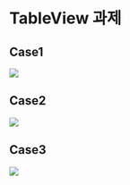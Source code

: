 # TableView 과제

## Case1

![](https://i.imgur.com/0DscV3u.png)

## Case2

![](https://i.imgur.com/VZUyuz3.png)

## Case3

![](https://i.imgur.com/SeB2RDJ.gif)
